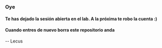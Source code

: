 ### Oye

#### Te has dejado la sesión abierta en el lab. A la próxima te robo la cuenta :)
#### Cuando entres de nuevo borra este repositorio anda 

-- Lecus
